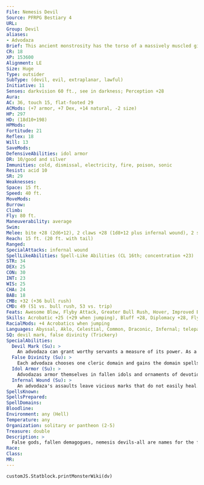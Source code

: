```yaml
---
File: Nemesis Devil
Source: PFRPG Bestiary 4
URL: 
Group: Devil
aliases:
- Advodaza
Brief: This ancient monstrosity has the torso of a massively muscled giant, scaly wings, and the lower half of a four-legged, clawed beast.
CR: 18
XP: 153600
Alignment: LE
Size: Huge
Type: outsider
SubType: (devil, evil, extraplanar, lawful)
Initiative: 11
Senses: darkvision 60 ft., see in darkness; Perception +28
Aura: 
AC: 36, touch 15, flat-footed 29
ACMods: (+7 armor, +7 Dex, +14 natural, -2 size)
HP: 297
HD: (18d10+198)
HPMods: 
Fortitude: 21
Reflex: 18
Will: 13
SaveMods: 
DefensiveAbilities: idol armor
DR: 10/good and silver
Immunities: cold, dismissal, electricity, fire, poison, sonic
Resist: acid 10
SR: 29
Weaknesses: 
Space: 15 ft.
Speed: 40 ft.
MoveMods: 
Burrow: 
Climb: 
Fly: 80 ft.
Maneuverability: average
Swim: 
Melee: bite +28 (2d6+12), 2 claws +28 (1d8+12 plus infernal wound), 2 slams +26 (1d8+6), tail slap +26 (2d6+6)
Reach: 15 ft. (20 ft. with tail)
Ranged: 
SpecialAttacks: infernal wound
SpellLikeAbilities: Spell-Like Abilities (CL 16th; concentration +23)  At Will-gaseous form, greater invisibility, greater teleport (self plus 50 lbs. of objects only), scorching ray, whispering wind  3/day-blasphemy (DC 24), dispel magic, ethereal jaunt, harm (DC 23), heal (DC 23), hold monster (DC 22), wall of stone  1/day-greater scrying (DC 21), summon (level 7, horned devil 60%), unhallow
STR: 34
DEX: 25
CON: 30
INT: 23
WIS: 25
CHA: 24
BAB: 18
CMB: +32 (+36 bull rush)
CMD: 49 (51 vs. bull rush, 53 vs. trip)
Feats: Awesome Blow, Flyby Attack, Greater Bull Rush, Hover, Improved Bull Rush, Improved Initiative, Multiattack, Power Attack, Toughness
Skills: Acrobatic +25 (+29 when jumping), Bluff +28, Diplomacy +28, Fly +24, Intimidate +28, Knowledge (arcana, planes, religion) +27, Perception +28, Sense Motive +28, Spellcraft +24, Stealth +20
RacialMods: +4 Acrobatics when jumping
Languages: Abyssal, Aklo, Celestial, Common, Draconic, Infernal; telepathy 100 ft.
SQ: devil mark, false divinity (Trickery)
SpecialAbilities:
  Devil Mark (Su): >
    An advodaza can grant worthy servants a measure of its power. As a full-round action, an advodaza can touch a willing creature, marking it with a unique symbol. For as long as the creature is marked, it gains a spell-like ability it can use once per day. This spell-like ability comes from the advodaza's chosen domain (see false divinity, below). The target can also telepathically communicate with the advodaza over any distance while on the same plane. An advodaza can dismiss its mark as a standard action, no matter where the bearer is. It can also, as a standard action, cause pain to a mark bearer that deals 6d6 points of damage with no saving throw. An advodaza can mark multiple creatures, up to a number equal to its Hit Dice (typically 18).
  False Divinity (Su): >
    Each advodaza chooses one cleric domain and gains the domain spells (5th level and lower) of that domain as spell-like abilities. Each of these abilities can be used 3 times per day. The advodaza does not gain any of the domain's granted powers. Most advodazas possess powers from the Evil, Fire, Law, Trickery, War, or Weather domains, though any domains except Good or Chaos are possible. These spell-like abilities are not included in the stat block above. Evil Domain: align weapon (evil only), dispel good, magic circle against good, protection from good, unholy blight Fire Domain: burning hands, fire shield, fireball, produce flame, wall of fire Law Domain: align weapon (law only), dispel chaos, magic circle against chaos, order's wrath, protection from chaos Trickery Domain: confusion, disguise self, false vision, invisibility, nondetection War Domain: divine power, flame strike, magic vestment, magic weapon, spiritual weapon Weather Domain: call lightning, fog cloud, ice storm, obscuring mist, sleet storm.
  Idol Armor (Su): >
    Advodazas armor themselves in fallen idols and ornaments of devotion. This armor grants an advodaza a +7 armor bonus to AC and immunity to cold, electricity, and sonic damage, as well as immunity to the spell dismissal. The spells chaos hammer, holy smite, holy word, and word of chaos destroy this armor, removing the devil's armor bonus to AC and its immunities (its cold immunity is replaced with the devil's normal cold resistance of 10). The armor is automatically destroyed if the advodaza is slain. If uninterrupted for 1 hour, an advodaza can summon new armor to replace its destroyed protection.
  Infernal Wound (Su): >
    An advodaza's assaults leave vicious marks that do not easily heal. The damage an advodaza inflicts with its claws leaves persistent wounds that deal 2d6 points of bleed damage. Bleeding caused in this way is difficult to stanch-a successful DC 29 Heal check is required to stop the bleeding, and anyone attempting to magically heal a creature suffering from an infernal wound must succeed at a DC 29 caster level check or the spell does not function. Success indicates the healing works normally and stops all bleed effects. The Heal check DC and caster level DC are Constitution-based.
SpellsKnown: 
SpellsPrepared: 
SpellDomains: 
Bloodline: 
Environment: any (Hell)
Temperature: any
Organization: solitary or pantheon (2-5)
Treasure: double
Description: >
  False gods, fallen demagogues, nemesis devils-all are names for the fiends known collectively as advodazas. They survive from dark ages past, when mortals offered worship to base things and unwholesome spirits that masqueraded as baleful gods. Although time and faith have turned against these beings, the most tenacious of their kind have refused to fade into oblivion, and to these obstinate corruptors and one-time deities the gates of Hell swing wide and welcoming. These lords of cults and masters of forgotten mysteries find renewed vigor in the depths of the Pit, and those seeking to restore their power and lordship over mortalkind undergo terrible indoctrinations and binding rites that transform them over the ages into true devils. What emerge are shades of half-remembered demigods, fallen princes seeking to claim their subjects anew, and fiends of blasphemy: the idol-clad advodazas. Fantastically ancient beings, advodazas rose from spirits worshiped by mortals in distant ages, typically as part of primitive and deranged cults. While humanoids still huddled in crude shelters, begging any power that would listen to protect them from storms, beasts, enemies, hunger, and countless other fears, the spirits of the land, sky, and animals were the first to give heed. Not deities, but elusive inf luences, these forces heard the early prayers and worked what appeared to be miracles in return for sacrifices and adoration. Slowly, these formless vestiges took shape as idols, fetishes, palladia, and all manner of cult images. Yet as knowledge of true deities and the powers they offered worshipers spread, the old spirits were either forgotten or demonized and rooted out. All advodazas desire to eventually return to the Material Plane, where they might tempt new followers to serve, sacrifice, and raise idols to their names. Though merciless, advodazas appeal to many mortals because of the directness of their interaction and their willingness to grant power or to violently smite enemies for a seemingly paltry price. In death, however, advodazas' servants find no divine realm, nor do they sit beside some grand deity. When they die, there is only Hell. No two advodazas look exactly alike. Each one embodies the powers and spheres of influence for which it was worshiped in ages past and subsequently anthropomorphized as a monstrous being. Typically, this results in quadrupedal and half-bestial shapes that bristle with terrible wings, hooves, claws, and fangs. Universally, though, they bear the broken remnants of their fallen faith-in the form of cracked idols worn like armor, profane talismans crafted into jewelry, or fearful totems wielded like massive weapons-and bristle with archaic power and unquenchable arrogance. Despite this wide range of appearances, all advodazas possess the same core abilities, though some particularly ancient or powerful fiends possess augmented or even unique abilities. Most advodazas stand about 18 feet tall and weigh approximately 9 tons.
Race: 
Class: 
MR: 
---
```

```dataviewjs
customJS.Statblock.printMonsterWiki(dv)
```
